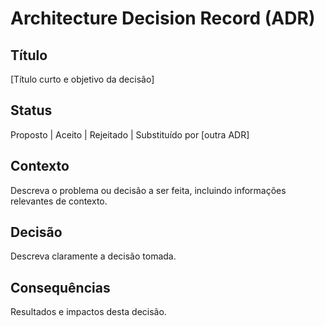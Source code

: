 # Architecture Decision Record (ADR)

## Título
[Título curto e objetivo da decisão]

## Status
Proposto | Aceito | Rejeitado | Substituído por [outra ADR]

## Contexto
Descreva o problema ou decisão a ser feita, incluindo informações relevantes de contexto.

## Decisão
Descreva claramente a decisão tomada.

## Consequências
Resultados e impactos desta decisão.
